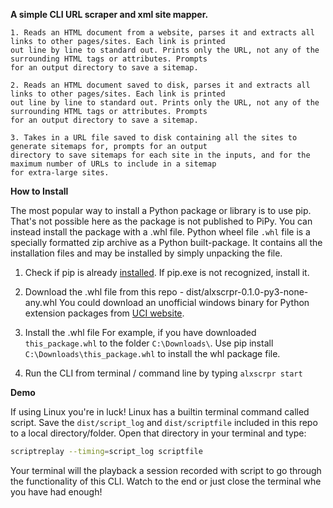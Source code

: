 **A simple CLI URL scraper and xml site mapper.**

    1. Reads an HTML document from a website, parses it and extracts all links to other pages/sites. Each link is printed
    out line by line to standard out. Prints only the URL, not any of the surrounding HTML tags or attributes. Prompts
    for an output directory to save a sitemap.

    2. Reads an HTML document saved to disk, parses it and extracts all links to other pages/sites. Each link is printed
    out line by line to standard out. Prints only the URL, not any of the surrounding HTML tags or attributes. Prompts
    for an output directory to save a sitemap.

    3. Takes in a URL file saved to disk containing all the sites to generate sitemaps for, prompts for an output
    directory to save sitemaps for each site in the inputs, and for the maximum number of URLs to include in a sitemap
    for extra-large sites.


**How to Install**

The most popular way to install a Python package or library is to use pip. That's not possible here as the package
is not published to PiPy. You can instead install the package with a .whl file. Python wheel file ```.whl``` 
file is a specially formatted zip archive as a Python built-package. It contains all the installation files and may be 
installed by simply unpacking the file.


1. Check if pip is already [installed](https://pip.pypa.io/en/stable/installing/). 
    If pip.exe is not recognized, install it.

2. Download the .whl file from this repo  - dist/alxscrpr-0.1.0-py3-none-any.whl
   You could download an unofficial windows binary for Python extension packages from [UCI website](https://www.lfd.uci.edu/~gohlke/pythonlibs/#jpype).

3. Install the .whl file 
   For example, if you have downloaded ```this_package.whl``` to the folder ```C:\Downloads\```. 
   Use pip install ```C:\Downloads\this_package.whl``` to install the whl package file.

4. Run the CLI from terminal / command line by typing ```alxscrpr start```

**Demo**

If using Linux you're in luck! Linux has a builtin terminal command called script. Save the `dist/script_log` and 
`dist/scriptfile` included in this repo to a local directory/folder. Open that directory in your terminal and type: 
```bash
scriptreplay --timing=script_log scriptfile
```
Your terminal will the playback a session recorded with script to go through the functionality of this CLI. Watch to the
end or just close the terminal whe you have had enough! 